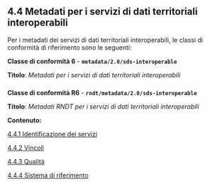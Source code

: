 ## 4.4 Metadati per i servizi di dati territoriali interoperabili

Per i metadati dei servizi di dati territoriali interoperabili, le classi di conformità di riferimento sono le seguenti:

**Classe di conformità 6** - **```metadata/2.0/sds-interoperable```**

**Titolo**: _Metadati per i servizi di dati territoriali interoperabili_

###

**Classe di conformità R6** - **```rndt/metadata/2.0/sds-interoperable```**

**Titolo**: _Metadati RNDT per i servizi di dati territoriali interoperabili_

**Contenuto:**

[4.4.1 Identificazione dei servizi](identification.md)

[4.4.2 Vincoli](constraints.md)

[4.4.3 Qualità](quality.md)

[4.4.4 Sistema di riferimento](reference-system.md)
